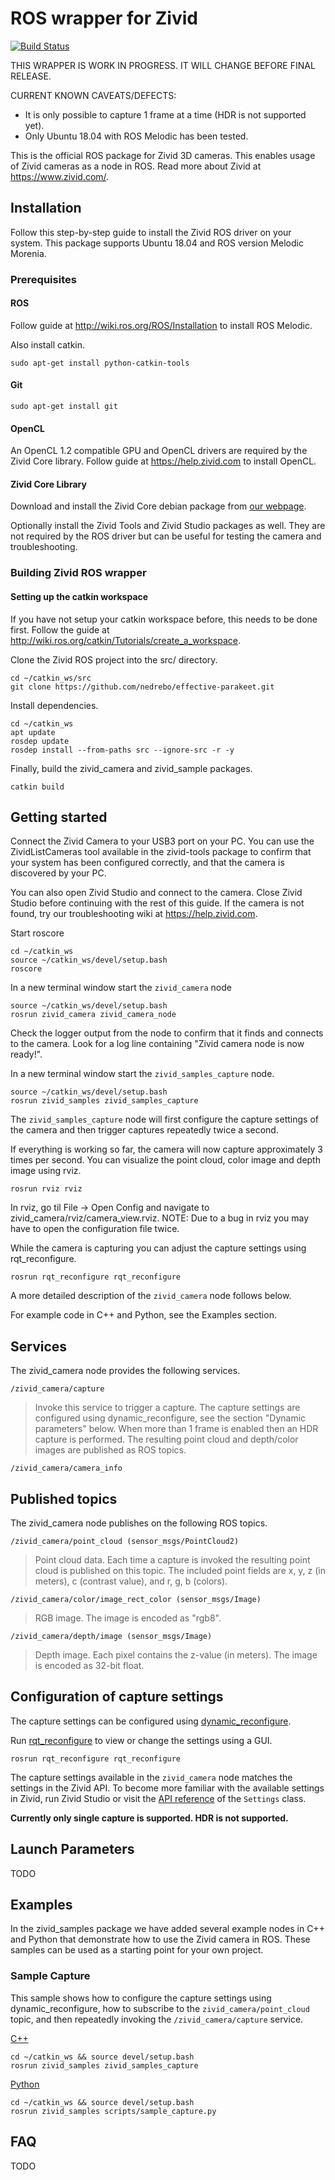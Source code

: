 # ROS wrapper for Zivid

[![Build Status](https://travis-ci.org/nedrebo/effective-parakeet.svg?branch=master)](https://travis-ci.org/nedrebo/effective-parakeet)

THIS WRAPPER IS WORK IN PROGRESS. IT WILL CHANGE BEFORE FINAL RELEASE.

CURRENT KNOWN CAVEATS/DEFECTS:
- It is only possible to capture 1 frame at a time (HDR is not supported yet).
- Only Ubuntu 18.04 with ROS Melodic has been tested.

This is the official ROS package for Zivid 3D cameras. This enables usage of Zivid cameras as
a node in ROS. Read more about Zivid at https://www.zivid.com/.

## Installation
Follow this step-by-step guide to install the Zivid ROS driver on your system.
This package supports Ubuntu 18.04 and ROS version Melodic Morenia.

### Prerequisites

#### ROS
Follow guide at http://wiki.ros.org/ROS/Installation to install ROS Melodic.

Also install catkin.

```
sudo apt-get install python-catkin-tools
```

#### Git
```
sudo apt-get install git
```

#### OpenCL
An OpenCL 1.2 compatible GPU and OpenCL drivers are required by the Zivid Core library.
Follow guide at https://help.zivid.com to install OpenCL.

#### Zivid Core Library
Download and install the Zivid Core debian package from [our webpage](https://www.zivid.com/downloads).

Optionally install the Zivid Tools and Zivid Studio packages as well. They are not required by the ROS
driver but can be useful for testing the camera and troubleshooting.

### Building Zivid ROS wrapper

#### Setting up the catkin workspace

If you have not setup your catkin workspace before, this needs to be done first.
Follow the guide at http://wiki.ros.org/catkin/Tutorials/create_a_workspace.

Clone the Zivid ROS project into the src/ directory.
```
cd ~/catkin_ws/src
git clone https://github.com/nedrebo/effective-parakeet.git
```

Install dependencies.
```
cd ~/catkin_ws
apt update
rosdep update
rosdep install --from-paths src --ignore-src -r -y
```

Finally, build the zivid_camera and zivid_sample packages.

```
catkin build
```

## Getting started

Connect the Zivid Camera to your USB3 port on your PC. You can use the ZividListCameras tool
available in the zivid-tools package to confirm that your system has been configured correctly, and
that the camera is discovered by your PC.

You can also open Zivid Studio and connect to the camera. Close Zivid Studio before continuing with
the rest of this guide. If the camera is not found, try our troubleshooting wiki at https://help.zivid.com.

Start roscore

```
cd ~/catkin_ws
source ~/catkin_ws/devel/setup.bash
roscore
```

In a new terminal window start the `zivid_camera` node

```
source ~/catkin_ws/devel/setup.bash
rosrun zivid_camera zivid_camera_node
```

Check the logger output from the node to confirm that it finds and connects
to the camera. Look for a log line containing "Zivid camera node is now ready!".

In a new terminal window start the `zivid_samples_capture` node.

```
source ~/catkin_ws/devel/setup.bash
rosrun zivid_samples zivid_samples_capture
```

The `zivid_samples_capture` node will first configure the capture settings of the camera and then
trigger captures repeatedly twice a second.

If everything is working so far, the camera will now capture approximately 3 times per second.
You can visualize the point cloud, color image and depth image using rviz.

```
rosrun rviz rviz
```

In rviz, go til File -> Open Config and navigate to zivid_camera/rviz/camera_view.rviz. NOTE: Due
to a bug in rviz you may have to open the configuration file twice.

While the camera is capturing you can adjust the capture settings using rqt_reconfigure.

```
rosrun rqt_reconfigure rqt_reconfigure
```

A more detailed description of the `zivid_camera` node follows below.

For example code in C++ and Python, see the Examples section.

## Services

The zivid_camera node provides the following services.

`/zivid_camera/capture`
> Invoke this service to trigger a capture. The capture settings are configured using
> dynamic_reconfigure, see the section "Dynamic parameters" below. When more than 1 frame is enabled
> then an HDR capture is performed. The resulting point cloud and depth/color images are published
> as ROS topics.

`/zivid_camera/camera_info`


## Published topics

The zivid_camera node publishes on the following ROS topics.

`/zivid_camera/point_cloud (sensor_msgs/PointCloud2)`
> Point cloud data. Each time a capture is invoked the resulting point cloud is published
> on this topic. The included point fields are x, y, z (in meters), c (contrast value),
> and r, g, b (colors).

`/zivid_camera/color/image_rect_color (sensor_msgs/Image)`
> RGB image. The image is encoded as "rgb8".

`/zivid_camera/depth/image (sensor_msgs/Image)`
> Depth image. Each pixel contains the z-value (in meters). The image is encoded as 32-bit float.

## Configuration of capture settings

The capture settings can be configured using [dynamic_reconfigure](https://wiki.ros.org/dynamic_reconfigure).

Run [rqt_reconfigure](https://wiki.ros.org/rqt_reconfigure) to view or change the settings using a GUI.

```
rosrun rqt_reconfigure rqt_reconfigure
```

The capture settings available in the `zivid_camera` node matches the settings in the Zivid API.
To become more familiar with the available settings in Zivid, run Zivid Studio or visit
the [API reference](http://www.zivid.com/software/api-documentation) of the `Settings` class.

**Currently only single capture is supported. HDR is not supported.**

## Launch Parameters

TODO

## Examples

In the zivid_samples package we have added several example nodes in C++ and Python that demonstrate
how to use the Zivid camera in ROS. These samples can be used as a starting point for your own project.

### Sample Capture


This sample shows how to configure the capture settings using dynamic_reconfigure, how to subscribe to the
`zivid_camera/point_cloud` topic, and then repeatedly invoking the `/zivid_camera/capture` service.

[C++](./zivid_samples/src/sample_capture.cpp)
```
cd ~/catkin_ws && source devel/setup.bash
rosrun zivid_samples zivid_samples_capture
```

[Python](./zivid_samples/scripts/sample_capture.py)
```
cd ~/catkin_ws && source devel/setup.bash
rosrun zivid_samples scripts/sample_capture.py
```

## FAQ

TODO
